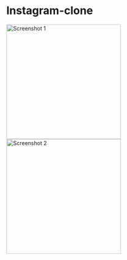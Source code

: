 # Instagram-clone

<img src="https://user-images.githubusercontent.com/20882895/200061557-9752d900-2240-4fe7-8d2d-4e0cc7f528a0.png" alt="Screenshot 1" width="300">
<img src="https://user-images.githubusercontent.com/20882895/200061215-c7dae16a-e929-4747-9333-dcd39e82554c.png" alt="Screenshot 2" width="300">
